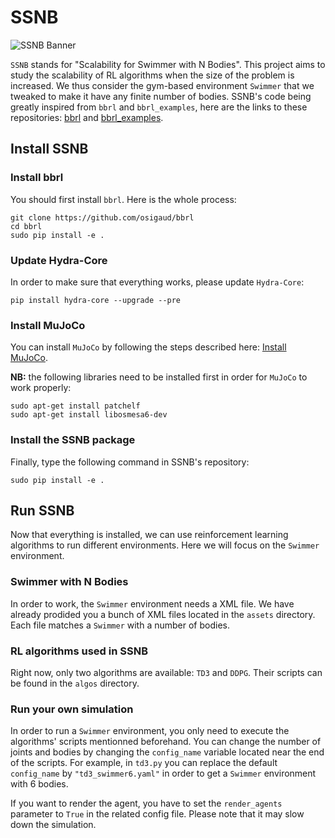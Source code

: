 # SSNB

![SSNB Banner](https://github.com/PaulTiberiu/SSNB/blob/main/SSNB.png)

`SSNB` stands for "Scalability for Swimmer with N Bodies". This project aims to study the scalability of RL algorithms when the size of the problem is increased. We thus consider the gym-based environment `Swimmer` that we tweaked to make it have any finite number of bodies. SSNB's code being greatly inspired from `bbrl` and `bbrl_examples`, here are the links to these repositories: [bbrl](https://github.com/osigaud/bbrl) and [bbrl_examples](https://github.com/osigaud/bbrl_examples).


## Install SSNB

### Install bbrl

You should first install `bbrl`. Here is the whole process:
```
git clone https://github.com/osigaud/bbrl
cd bbrl
sudo pip install -e .
```


### Update Hydra-Core

In order to make sure that everything works, please update `Hydra-Core`:
```
pip install hydra-core --upgrade --pre
```


### Install MuJoCo

You can install `MuJoCo` by following the steps described here: [Install MuJoCo](https://github.com/openai/mujoco-py#install-mujoco).

**NB:** the following libraries need to be installed first in order for `MuJoCo` to work properly:
```
sudo apt-get install patchelf
sudo apt-get install libosmesa6-dev
```


### Install the SSNB package

Finally, type the following command in SSNB's repository:
```
sudo pip install -e .
```


## Run SSNB

Now that everything is installed, we can use reinforcement learning algorithms to run different environments. Here we will focus on the `Swimmer` environment.


### Swimmer with N Bodies

In order to work, the `Swimmer` environment needs a XML file. We have already prodided you a bunch of XML files located in the `assets` directory. Each file matches a `Swimmer` with a number of bodies.


### RL algorithms used in SSNB

Right now, only two algorithms are available: `TD3` and `DDPG`. Their scripts can be found in the `algos` directory.


### Run your own simulation

In order to run a `Swimmer` environment, you only need to execute the algorithms' scripts mentionned beforehand. You can change the number of joints and bodies by changing the `config_name` variable located near the end of the scripts. For example, in `td3.py` you can replace the default `config_name` by `"td3_swimmer6.yaml"` in order to get a `Swimmer` environment with 6 bodies.

If you want to render the agent, you have to set the `render_agents` parameter to `True` in the related config file. Please note that it may slow down the simulation.
